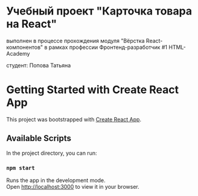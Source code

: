 # Учебный проект "Карточка товара на React"
выполнен в процессе прохождения модуля "Вёрстка React-компонентов"
в рамках профессии Фронтенд-разработчик #1 HTML-Academy

студент: Попова Татьяна

# Getting Started with Create React App

This project was bootstrapped with [Create React App](https://github.com/facebook/create-react-app).

## Available Scripts

In the project directory, you can run:

### `npm start`

Runs the app in the development mode.\
Open [http://localhost:3000](http://localhost:3000) to view it in your browser.

